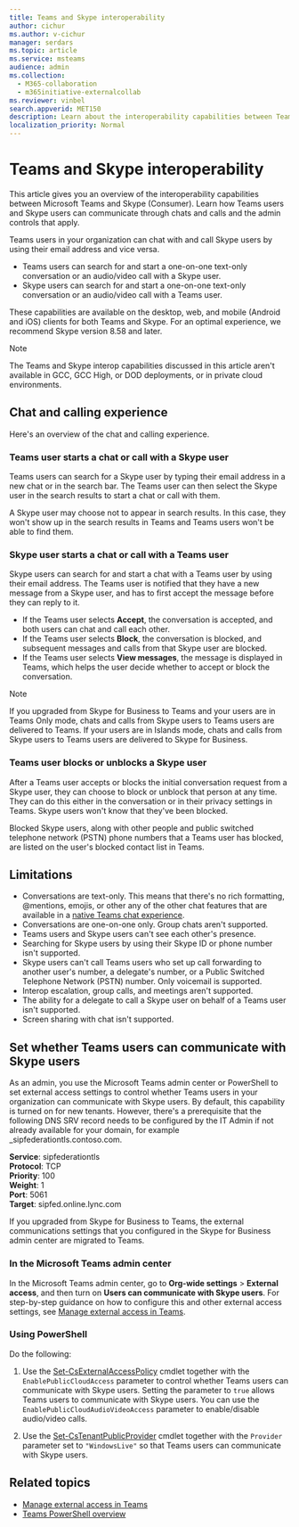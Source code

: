 ```yaml
---
title: Teams and Skype interoperability
author: cichur
ms.author: v-cichur
manager: serdars
ms.topic: article
ms.service: msteams
audience: admin
ms.collection:
  - M365-collaboration
  - m365initiative-externalcollab
ms.reviewer: vinbel
search.appverid: MET150
description: Learn about the interoperability capabilities between Teams users in your organization and Skype (Consumer) users.
localization_priority: Normal
---
```


# Teams and Skype interoperability

This article gives you an overview of the interoperability capabilities between Microsoft Teams and Skype (Consumer). Learn how Teams users and Skype users can communicate through chats and calls and the admin controls that apply.

Teams users in your organization can chat with and call Skype users by using their email address and vice versa.

- Teams users can search for and start a one-on-one text-only conversation or an audio/video call with a Skype user.
- Skype users can search for and start a one-on-one text-only conversation or an audio/video call with a Teams user.

These capabilities are available on the desktop, web, and mobile (Android and iOS) clients for both Teams and Skype. For an optimal experience, we recommend Skype version 8.58 and later.

> [!NOTE]
> The Teams and Skype interop capabilities discussed in this article aren't available in GCC, GCC High, or DOD deployments, or in private cloud environments.

## Chat and calling experience

Here's an overview of the chat and calling experience.

### Teams user starts a chat or call with a Skype user

Teams users can search for a Skype user by typing their email address in a new chat or in the search bar.  The Teams user can then select the Skype user in the search results to start a chat or call with them.

A Skype user may choose not to appear in search results. In this case, they won't show up in the search results in Teams and Teams users won't be able to find them.

### Skype user starts a chat or call with a Teams user

Skype users can search for and start a chat with a Teams user by using their email address. The Teams user is notified that they have a new message from a Skype user, and has to first accept the message before they can reply to it.

- If the Teams user selects **Accept**, the conversation is accepted, and both users can chat and call each other.
- If the Teams user selects **Block**, the conversation is blocked, and subsequent messages and calls from that Skype user are blocked.
- If the Teams user selects **View messages**, the message is displayed in Teams, which helps the user decide whether to accept or block the conversation.

> [!NOTE]
> If you upgraded from Skype for Business to Teams and your users are in Teams Only mode, chats and calls from Skype users to Teams users are delivered to Teams. If your users are in Islands mode, chats and calls from Skype users to Teams users are delivered to Skype for Business.

### Teams user blocks or unblocks a Skype user

After a Teams user accepts or blocks the initial conversation request from a Skype user, they can choose to block or unblock that person at any time. They can do this either in the conversation or in their privacy settings in Teams. Skype users won't know that they've been blocked.

Blocked Skype users, along with other people and public switched telephone network (PSTN) phone numbers that a Teams user has blocked, are listed on the user's blocked contact list in Teams.

## Limitations

- Conversations are text-only. This means that there's no rich formatting, @mentions, emojis, or other any of the other chat features that are available in a [native Teams chat experience](native-chat-for-external-users.md).
- Conversations are one-on-one only. Group chats aren't supported.
- Teams users and Skype users can't see each other's presence.
- Searching for Skype users by using their Skype ID or phone number isn't supported.
- Skype users can't call Teams users who set up call forwarding to another user's number, a delegate's number, or a Public Switched Telephone Network (PSTN) number.  Only voicemail is supported.
- Interop escalation, group calls, and meetings aren't supported.
- The ability for a delegate to call a Skype user on behalf of a Teams user isn't supported.
- Screen sharing with chat isn't supported.

## Set whether Teams users can communicate with Skype users

As an admin, you use the Microsoft Teams admin center or PowerShell to set external access settings to control whether Teams users in your organization can communicate with Skype users. By default, this capability is turned on for new tenants. However, there's a prerequisite that the following DNS SRV record needs to be configured by the IT Admin if not already available for your domain, for example _sipfederationtls.contoso.com.  

**Service**: sipfederationtls<br/>
**Protocol**: TCP<br/>
**Priority**: 100<br/>
**Weight**: 1<br/>
**Port**: 5061<br/>
**Target**: sipfed.online.lync.com

If you upgraded from Skype for Business to Teams, the external communications settings that you configured in the Skype for Business admin center are migrated to Teams.

### In the Microsoft Teams admin center

In the Microsoft Teams admin center, go to **Org-wide settings** > **External access**, and then turn on **Users can communicate with Skype users**. For step-by-step guidance on how to configure this and other external access settings, see [Manage external access in Teams](https://docs.microsoft.com/microsoftteams/manage-external-access#allow-or-block-domains).

### Using PowerShell

Do the following: 
1. Use the [Set-CsExternalAccessPolicy](https://docs.microsoft.com/powershell/module/skype/set-csexternalaccesspolicy) cmdlet together with the ```EnablePublicCloudAccess``` parameter to control whether Teams users can communicate with Skype users. Setting the parameter to ```true``` allows Teams users to communicate with Skype users. You can use the ```EnablePublicCloudAudioVideoAccess``` parameter to enable/disable audio/video calls.

2. Use the [Set-CsTenantPublicProvider](https://docs.microsoft.com/powershell/module/skype/Set-CsTenantPublicProvider) cmdlet together with the ```Provider``` parameter set to ```"WindowsLive"``` so that Teams users can communicate with Skype users.

## Related topics

- [Manage external access in Teams](manage-external-access.md)
- [Teams PowerShell overview](teams-powershell-overview.md)
